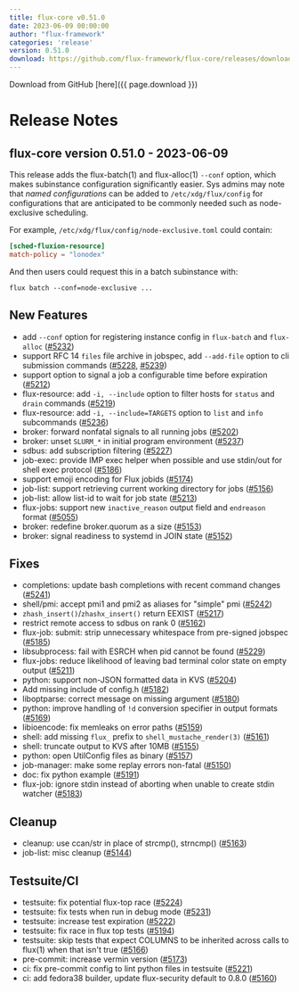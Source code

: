 ```yaml
---
title: flux-core v0.51.0
date: 2023-06-09 00:00:00
author: "flux-framework"
categories: 'release'
version: 0.51.0
download: https://github.com/flux-framework/flux-core/releases/download/v0.51.0/flux-core-0.51.0.tar.gz
---
```


Download from GitHub [here]({{ page.download }})

# Release Notes

flux-core version 0.51.0 - 2023-06-09
-------------------------------------

This release adds the flux-batch(1) and flux-alloc(1) `--conf` option,
which makes subinstance configuration significantly easier.  Sys admins
may note that _named configurations_ can be added to `/etc/xdg/flux/config`
for configurations that are anticipated to be commonly needed such as
node-exclusive scheduling.

For example, `/etc/xdg/flux/config/node-exclusive.toml` could contain:
```toml
[sched-fluxion-resource]
match-policy = "lonodex"
```
And then users could request this in a batch subinstance with:
```
flux batch --conf=node-exclusive ...
```

## New Features

 * add `--conf` option for registering instance config in `flux-batch` and
   `flux-alloc` ([#5232](https://github.com/flux-framework/flux-core/issues/5232))
 * support RFC 14 `files` file archive in jobspec, add `--add-file` option
   to cli submission commands ([#5228](https://github.com/flux-framework/flux-core/issues/5228), [#5239](https://github.com/flux-framework/flux-core/issues/5239))
 * support option to signal a job a configurable time before expiration ([#5212](https://github.com/flux-framework/flux-core/issues/5212))
 * flux-resource: add `-i, --include` option to filter hosts for `status`
   and `drain` commands ([#5219](https://github.com/flux-framework/flux-core/issues/5219))
 * flux-resource: add `-i, --include=TARGETS` option to `list`  and `info`
   subcommands ([#5236](https://github.com/flux-framework/flux-core/issues/5236))
 * broker: forward nonfatal signals to all running jobs ([#5202](https://github.com/flux-framework/flux-core/issues/5202))
 * broker: unset `SLURM_*` in initial program environment ([#5237](https://github.com/flux-framework/flux-core/issues/5237))
 * sdbus: add subscription filtering ([#5227](https://github.com/flux-framework/flux-core/issues/5227))
 * job-exec: provide IMP exec helper when possible and use stdin/out for
   shell exec protocol ([#5186](https://github.com/flux-framework/flux-core/issues/5186))
 * support emoji encoding for Flux jobids ([#5174](https://github.com/flux-framework/flux-core/issues/5174))
 * job-list: support retrieving current working directory for jobs ([#5156](https://github.com/flux-framework/flux-core/issues/5156))
 * job-list: allow list-id to wait for job state ([#5213](https://github.com/flux-framework/flux-core/issues/5213))
 * flux-jobs: support new `inactive_reason` output field and `endreason`
   format ([#5055](https://github.com/flux-framework/flux-core/issues/5055))
 * broker: redefine broker.quorum as a size ([#5153](https://github.com/flux-framework/flux-core/issues/5153))
 * broker: signal readiness to systemd in JOIN state ([#5152](https://github.com/flux-framework/flux-core/issues/5152))

## Fixes

 * completions: update bash completions with recent command changes ([#5241](https://github.com/flux-framework/flux-core/issues/5241))
 * shell/pmi: accept pmi1 and pmi2 as aliases for "simple" pmi ([#5242](https://github.com/flux-framework/flux-core/issues/5242))
 * `zhash_insert()`/`zhashx_insert()` return EEXIST  ([#5217](https://github.com/flux-framework/flux-core/issues/5217))
 * restrict remote access to sdbus on rank 0 ([#5162](https://github.com/flux-framework/flux-core/issues/5162))
 * flux-job: submit: strip unnecessary whitespace from pre-signed jobspec
   ([#5185](https://github.com/flux-framework/flux-core/issues/5185))
 * libsubprocess: fail with ESRCH when pid cannot be found ([#5229](https://github.com/flux-framework/flux-core/issues/5229))
 * flux-jobs: reduce likelihood of leaving bad terminal color state on
   empty output ([#5211](https://github.com/flux-framework/flux-core/issues/5211))
 * python: support non-JSON formatted data in KVS ([#5204](https://github.com/flux-framework/flux-core/issues/5204))
 * Add missing include of config.h ([#5182](https://github.com/flux-framework/flux-core/issues/5182))
 * liboptparse: correct message on missing argument ([#5180](https://github.com/flux-framework/flux-core/issues/5180))
 * python: improve handling of `!d` conversion specifier in output formats
   ([#5169](https://github.com/flux-framework/flux-core/issues/5169))
 * libioencode: fix memleaks on error paths ([#5159](https://github.com/flux-framework/flux-core/issues/5159))
 * shell: add missing `flux_` prefix to `shell_mustache_render(3)` ([#5161](https://github.com/flux-framework/flux-core/issues/5161))
 * shell: truncate output to KVS after 10MB ([#5155](https://github.com/flux-framework/flux-core/issues/5155))
 * python: open UtilConfig files as binary ([#5157](https://github.com/flux-framework/flux-core/issues/5157))
 * job-manager: make some replay errors non-fatal ([#5150](https://github.com/flux-framework/flux-core/issues/5150))
 * doc: fix python example ([#5191](https://github.com/flux-framework/flux-core/issues/5191))
 * flux-job: ignore stdin instead of aborting when unable to create stdin
   watcher ([#5183](https://github.com/flux-framework/flux-core/issues/5183))

## Cleanup
 * cleanup: use ccan/str in place of strcmp(), strncmp() ([#5163](https://github.com/flux-framework/flux-core/issues/5163))
 * job-list: misc cleanup ([#5144](https://github.com/flux-framework/flux-core/issues/5144))

## Testsuite/CI
 * testsuite: fix potential flux-top race ([#5224](https://github.com/flux-framework/flux-core/issues/5224))
 * testsuite: fix tests when run in debug mode ([#5231](https://github.com/flux-framework/flux-core/issues/5231))
 * testsuite: increase test expiration ([#5222](https://github.com/flux-framework/flux-core/issues/5222))
 * testsuite: fix race in flux top tests ([#5194](https://github.com/flux-framework/flux-core/issues/5194))
 * testsuite: skip tests that expect COLUMNS to be inherited across calls
   to flux(1) when that isn't true ([#5166](https://github.com/flux-framework/flux-core/issues/5166))
 * pre-commit: increase vermin version ([#5173](https://github.com/flux-framework/flux-core/issues/5173))
 * ci: fix pre-commit config to lint python files in testsuite ([#5221](https://github.com/flux-framework/flux-core/issues/5221))
 * ci: add fedora38 builder, update flux-security default to 0.8.0 ([#5160](https://github.com/flux-framework/flux-core/issues/5160))
